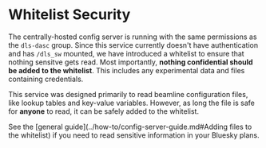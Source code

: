 # Whitelist Security

The centrally-hosted config server is running with the same permissions as the `dls-dasc` group. Since this service currently doesn't have authentication and has `/dls_sw` mounted, we have introduced a whitelist to ensure that nothing sensitve gets read. Most importantly, **nothing confidential should be added to the whitelist**. This includes any experimental data and files containing credentials.

This service was designed primarily to read beamline configuration files, like lookup tables and key-value variables. However, as long the file is safe for **anyone** to read, it can be safely added to the whitelist.

See the [general guide](../how-to/config-server-guide.md#Adding files to the whitelist) if you need to read sensitive information in your Bluesky plans.
